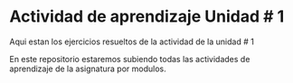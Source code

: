 # Actividad de aprendizaje Unidad # 1

Aqui estan los ejercicios resueltos de la actividad de la unidad # 1

En este repositorio estaremos subiendo todas las actividades de aprendizaje de la asignatura por modulos.
